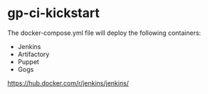 # gp-ci-kickstart

The docker-compose.yml file will deploy the following containers:

* Jenkins
* Artifactory
* Puppet
* Gogs

https://hub.docker.com/r/jenkins/jenkins/

